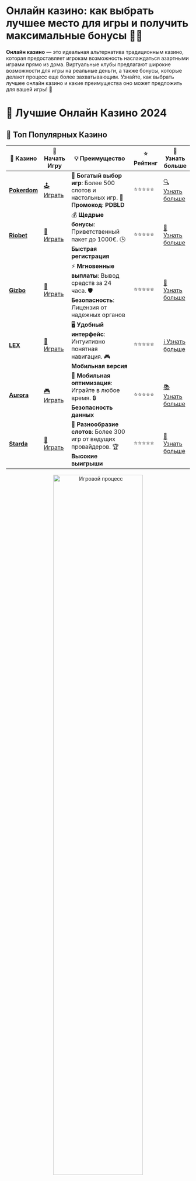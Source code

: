 # Онлайн казино: как выбрать лучшее место для игры и получить максимальные бонусы 🎰💸

**Онлайн казино** — это идеальная альтернатива традиционным казино, которая предоставляет игрокам возможность наслаждаться азартными играми прямо из дома. Виртуальные клубы предлагают широкие возможности для игры на реальные деньги, а также бонусы, которые делают процесс еще более захватывающим. Узнайте, как выбрать лучшее онлайн казино и какие преимущества оно может предложить для вашей игры! 🌟

# 🎰 Лучшие Онлайн Казино 2024

## 🌟 Топ Популярных Казино

| 🎲 **Казино** | 🔗 **Начать Игру** | 💡 **Преимущество** | ⭐ **Рейтинг** | 🔗 **Узнать больше** |
|--------------|---------------------|---------------------|----------------|----------------------|
| [**Pokerdom**](https://brandplay.link/4k77v2yx) | [🕹️ Играть](https://brandplay.link/4k77v2yx) | 🎉 **Богатый выбор игр**: Более 500 слотов и настольных игр. 🎁 **Промокод**: **PDBLD** | ⭐⭐⭐⭐⭐ | [🔍 Узнать больше](https://brandplay.link/4k77v2yx) |
| [**Riobet**](https://brandplay.link/7xBLTPyj) | [🎰 Играть](https://brandplay.link/7xBLTPyj) | 💰 **Щедрые бонусы**: Приветственный пакет до 1000€. 🕒 **Быстрая регистрация** | ⭐⭐⭐⭐⭐ | [📖 Узнать больше](https://brandplay.link/7xBLTPyj) |
| [**Gizbo**](https://brandplay.link/bprXw4YV) | [🎲 Играть](https://brandplay.link/bprXw4YV) | ⚡ **Мгновенные выплаты**: Вывод средств за 24 часа. 🛡️ **Безопасность**: Лицензия от надежных органов | ⭐⭐⭐⭐⭐ | [📝 Узнать больше](https://brandplay.link/bprXw4YV) |
| [**LEX**](https://brandplay.link/zW4hdDFV) | [🤑 Играть](https://brandplay.link/zW4hdDFV) | 🖥️ **Удобный интерфейс**: Интуитивно понятная навигация. 🎮 **Мобильная версия** | ⭐⭐⭐⭐⭐ | [ℹ️ Узнать больше](https://brandplay.link/zW4hdDFV) |
| [**Aurora**](https://10trafic-stat2.com/click/668546556bcc6313411604bd/6766/13032/subaccount) | [🎮 Играть](https://10trafic-stat2.com/click/668546556bcc6313411604bd/6766/13032/subaccount) | 📱 **Мобильная оптимизация**: Играйте в любое время. 🔒 **Безопасность данных** | ⭐⭐⭐⭐⭐ | [📚 Узнать больше](https://10trafic-stat2.com/click/668546556bcc6313411604bd/6766/13032/subaccount) |
| [**Starda**](https://brandplay.link/fB7xwRFL) | [🎯 Играть](https://brandplay.link/fB7xwRFL) | 🎰 **Разнообразие слотов**: Более 300 игр от ведущих провайдеров. 🏆 **Высокие выигрыши** | ⭐⭐⭐⭐⭐ | [🔎 Узнать больше](https://brandplay.link/fB7xwRFL) |

<div align="center">
    <img src="https://i.pinimg.com/originals/87/9e/b9/879eb9354dd0699582408b68f2e253b2.gif" alt="Игровой процесс" width="70%">
</div>

## 💎 Лучшие Бонусы и Акции

| 🎲 **Казино** | 🔗 **Начать Игру** | 💡 **Преимущество** | ⭐ **Рейтинг** | 🔗 **Узнать больше** |
|--------------|---------------------|---------------------|----------------|----------------------|
| [**Kometa**](https://brandplay.link/8ZymQJV8) | [🎰 Играть](https://brandplay.link/8ZymQJV8) | 🎁 **Эксклюзивные бонусы**: Регулярные акции и промо. 🔄 **Программы лояльности** | ⭐⭐⭐⭐☆ | [🔍 Узнать больше](https://brandplay.link/8ZymQJV8) |
| [**R7**](https://brandplay.link/bMd3Yjsw) | [🕹️ Играть](https://brandplay.link/bMd3Yjsw) | 🕒 **Круглосуточная поддержка**: Всегда на связи. 💸 **Высокие лимиты** | ⭐⭐⭐⭐☆ | [📖 Узнать больше](https://brandplay.link/bMd3Yjsw) |
| [**7K**](https://brandplay.link/BvQyFShp) | [🎲 Играть](https://brandplay.link/BvQyFShp) | 🌟 **Эксклюзивные бонусы**: Только для VIP игроков. 🎉 **Сезонные акции** | ⭐⭐⭐⭐☆ | [📝 Узнать больше](https://brandplay.link/BvQyFShp) |
| [**Kent**](https://brandplay.link/Fv2WP3js) | [🤑 Играть](https://brandplay.link/Fv2WP3js) | 📈 **Высокий RTP**: Более 98%. 💼 **Профессиональная поддержка** | ⭐⭐⭐⭐☆ | [ℹ️ Узнать больше](https://brandplay.link/Fv2WP3js) |
| [**1Xslots**](https://brandplay.link/hSB1khtr) | [🎮 Играть](https://brandplay.link/hSB1khtr) | 🎉 **Множество акций**: Еженедельные бонусы и турниры. 🛡️ **Безопасность** | ⭐⭐⭐⭐☆ | [📚 Узнать больше](https://brandplay.link/hSB1khtr) |
| [**Gama**](https://brandplay.link/j6NMKsDz) | [🎯 Играть](https://brandplay.link/j6NMKsDz) | 🔍 **Интуитивный интерфейс**: Легкость использования. 🏅 **Престижные турниры** | ⭐⭐⭐⭐☆ | [🔎 Узнать больше](https://brandplay.link/j6NMKsDz) |

<div align="center">
    <img src="https://i.pinimg.com/originals/87/9e/b9/879eb9354dd0699582408b68f2e253b2.gif" alt="Игровой процесс" width="70%">
</div>

## 🚀 Быстрые Выигрыши и Поддержка

| 🎲 **Казино** | 🔗 **Начать Игру** | 💡 **Преимущество** | ⭐ **Рейтинг** | 🔗 **Узнать больше** |
|--------------|---------------------|---------------------|----------------|----------------------|
| [**Onion**](https://brandplay.link/zBGRVpQ9) | [🎰 Играть](https://brandplay.link/zBGRVpQ9) | 🤑 **Низкие ставки**: Идеально для начинающих. 🔄 **Быстрые выводы** | ⭐⭐⭐⭐☆ | [🔍 Узнать больше](https://brandplay.link/zBGRVpQ9) |
| [**Чемпион**](https://temon-gter.cfd/go/lRq?p80412p304504pcc44t17455) | [🕹️ Играть](https://temon-gter.cfd/go/lRq?p80412p304504pcc44t17455) | 🏅 **Лояльная программа**: Награды за активность. 🎁 **Ежемесячные бонусы** | ⭐⭐⭐⭐☆ | [📖 Узнать больше](https://temon-gter.cfd/go/lRq?p80412p304504pcc44t17455) |
| [**Vavada**](https://vavadapartner.pro/?promo=ea5c9275-6854-4505-94fc-95ab18221945-linkb2) | [🎲 Играть](https://vavadapartner.pro/?promo=ea5c9275-6854-4505-94fc-95ab18221945-linkb2) | 🚀 **Быстрая регистрация**: Начните играть мгновенно. 🔐 **Безопасные транзакции** | ⭐⭐⭐⭐☆ | [📝 Узнать больше](https://vavadapartner.pro/?promo=ea5c9275-6854-4505-94fc-95ab18221945-linkb2) |
| [**Friends**](https://gofriends.kim/linkb2) | [🤑 Играть](https://gofriends.kim/linkb2) | 🤝 **Социальные игры**: Играйте с друзьями. 🌐 **Мультиплатформенность** | ⭐⭐⭐⭐☆ | [ℹ️ Узнать больше](https://gofriends.kim/linkb2) |
| [**1WIN**](https://brandplay.link/smXVpBbG) | [🎮 Играть](https://brandplay.link/smXVpBbG) | 🏆 **Турниры с большими призами**: Присоединяйтесь к состязаниям. 🎯 **Акции каждый день** | ⭐⭐⭐⭐⭐ | [🔍 Узнать больше](https://brandplay.link/smXVpBbG) |
| [**Drip**](https://drp-ircp01.com/c07e6a3db) | [🎯 Играть](https://drp-ircp01.com/c07e6a3db) | 🌐 **Инновационные игры**: Новейшие игровые технологии. 🛡️ **Высокая безопасность** | ⭐⭐⭐⭐☆ | [🔎 Узнать больше](https://drp-ircp01.com/c07e6a3db) |

✨ **Выбирайте лучшее казино для себя и наслаждайтесь игрой! Удачи!** ✨

![Онлайн казино](https://i.pinimg.com/originals/a9/29/6e/a9296ea1cf6a7c20a985e593451f0323.png)

<div align="center">
    <img src="https://i.pinimg.com/originals/87/9e/b9/879eb9354dd0699582408b68f2e253b2.gif" alt="Онлайн казино" width="70%">
</div>

---

### Что такое **онлайн казино** и как оно работает? 🤔

**Онлайн казино** — это виртуальные платформы, которые предлагают игрокам возможность испытать удачу и выиграть деньги, играя в различные азартные игры. В отличие от традиционных казино, онлайн казино доступны в любое время суток и с любого устройства, будь то компьютер или мобильный телефон. 

Основные игры, которые вы найдете в онлайн казино, включают:
- **Игровые автоматы** 🎰
- **Рулетка** 🎡
- **Покер** 🃏
- **Блэкджек** 🏆
- **Ставки на спортивные события** 🏅

Онлайн казино позволяют играть как на виртуальные деньги, так и на реальные ставки. Если вы готовы рисковать настоящими деньгами, вы можете получить шанс на крупные выигрыши.

---

### Как выбрать **онлайн казино** для игры на деньги? 💡

Выбор надежного онлайн казино может оказаться непростой задачей, учитывая большое количество платформ на рынке. Вот несколько советов, которые помогут вам выбрать лучшее казино:

1. **Лицензия и безопасность** 🔒  
   Прежде чем зарегистрироваться и начать играть, убедитесь, что казино имеет лицензию, выданную авторитетным органом. Лицензированные казино обеспечивают честные игры и защиту ваших данных.

2. **Ассортимент игр** 🎮  
   Хорошее онлайн казино предлагает широкий выбор игр. Убедитесь, что платформа предоставляет вам те игры, которые вам интересны: слоты, настольные игры, live-казино с реальными крупье и т.д.

3. **Бонусы и акции** 🎁  
   Онлайн казино часто предлагают бонусы на первый депозит, бесплатные спины, кэшбэк и другие выгодные предложения. Прежде чем начать, ознакомьтесь с бонусной политикой казино.

4. **Методы оплаты** 💳  
   Убедитесь, что выбранное вами казино поддерживает удобные способы пополнения и вывода средств. Также важно, чтобы казино предлагало быстрые транзакции и низкие комиссии.

5. **Отзывы игроков** 📣  
   Обратите внимание на отзывы других игроков. Это поможет вам составить полное представление о надежности и качестве работы онлайн казино.

---

### Виды игр, которые предлагает **онлайн казино** 🎲

Онлайн казино предоставляет огромное количество игр, что позволяет каждому игроку выбрать для себя подходящий вариант. Рассмотрим самые популярные категории:

1. **Игровые автоматы** 🎰  
   Это одна из самых популярных категорий, которая включает классические и видеослоты с различными темами и бонусными функциями. Слот-машины могут предложить прогрессивные джекпоты, которые растут с каждой ставкой и могут достигать миллионов!

2. **Рулетка** 🎡  
   Рулетка — это классическая игра казино, которая предлагается в различных вариантах: европейская, американская и французская. Это игра на удачу, где ставки делают на номер или группу номеров.

3. **Покер** 🃏  
   В онлайн казино вы можете найти множество вариантов покера, включая Texas Hold'em и Omaha. Некоторые казино также предлагают живые турниры, где вы можете состязаться с другими игроками на реальные деньги.

4. **Блэкджек** 🏆  
   Это карточная игра с простыми правилами, цель которой — набрать сумму карт, равную 21, или максимально приближенную к этому числу. В онлайн казино можно найти различные варианты этой игры с разными ставками.

5. **Ставки на спорт** ⚽  
   Многие онлайн казино предлагают ставки на спортивные события, от футбольных матчей до турниров по киберспорту. Ставки могут включать прогнозы на победителей, тотализаторы и многое другое.

---

### Преимущества **онлайн казино** для игроков 🏅

1. **Удобство и доступность** 🕒  
   Онлайн казино доступны 24/7, и вы можете играть из любого места, будь то дома или в пути. Все, что вам нужно — это подключение к интернету.

2. **Большие бонусы и акции** 🎁  
   Онлайн казино предлагают заманчивые бонусы для новых игроков и программы лояльности для постоянных пользователей. Это могут быть фриспины, бонусы на депозит или кэшбэк.

3. **Доступ к эксклюзивным играм** 🎮  
   Онлайн платформы часто предлагают эксклюзивные игры, которые нельзя найти в обычных казино. Это может быть что-то новое и уникальное, что делает игру еще более захватывающей.

4. **Возможность игры на реальные деньги** 💰  
   Онлайн казино позволяют ставить реальные деньги, и, если удача на вашей стороне, вы можете выиграть крупные суммы. Это привлекает многих игроков, которые хотят испытать свою удачу.

5. **Безопасность и защита данных** 🔒  
   Лицензированные онлайн казино используют самые современные технологии для защиты данных своих пользователей, включая шифрование транзакций и двухфакторную аутентификацию.

---

### Как начать играть в **онлайн казино** на деньги? 💵

1. **Выберите надежное казино**. Ознакомьтесь с отзывами, лицензиями и бонусами, прежде чем зарегистрироваться.
2. **Зарегистрируйтесь и создайте аккаунт**. Введите свои данные и подтвердите аккаунт.
3. **Пополните счет**. Выберите удобный способ пополнения и сделайте первый депозит.
4. **Выберите игру**. После пополнения счета выберите игру, которая вам интересна, и начните ставить!
5. **Вывод средств**. Если вам повезет, не забудьте вывести свой выигрыш с использованием удобного метода.

---

### Заключение 🚀

**Онлайн казино** — это место, где каждый может найти игру по своему вкусу и испытать удачу. Благодаря огромному выбору игр, щедрым бонусам и удобству игры из любой точки мира, онлайн казино становятся все более популярными среди любителей азартных игр. Если вы ищете комфортное место для игры на реальные деньги, не забудьте учесть все аспекты, которые делают казино надежным и выгодным для вас! 💎

💬 **Присоединяйтесь к лучшему онлайн казино и начинайте выигрывать уже сегодня!**
